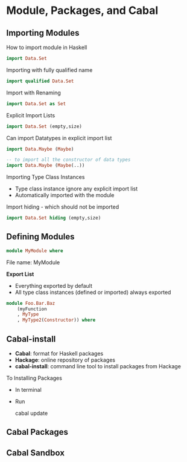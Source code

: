 # Module, Packages, and Cabal

## Importing Modules

How to import module in Haskell

```haskell
import Data.Set
```

Importing with fully qualified name
```haskell
import qualified Data.Set
```

Import with Renaming 

```haskell
import Data.Set as Set
```

Explicit Import Lists
```haskell
import Data.Set (empty,size)
```

Can import Datatypes in explicit import list
```haskell
import Data.Maybe (Maybe)

-- to import all the constructor of data types
import Data.Maybe (Maybe(..))
```

Importing Type Class Instances
- Type class instance ignore any explicit import list
- Automatically imported with the module

Import hiding - which should not be imported
```haskell
import Data.Set hiding (empty,size)
```
## Defining Modules

```haskell
module MyModule where
```
File name: MyModule

**Export List**

- Everything exported by default
- All type class instances (defined or imported) always exported

```haskell
module Foo.Bar.Baz
    (myFunction
    , MyType
    , MyType2(Constructor)) where
```

## Cabal-install

- **Cabal**: format for Haskell packages
- **Hackage**: online repository of packages
- **cabal-install**: command line tool to install packages from Hackage

To Installing Packages
- In terminal
- Run

    cabal update
    
## Cabal Packages

## Cabal Sandbox